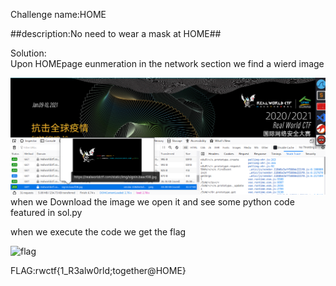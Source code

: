 Challenge name:HOME<br>

##description:No need to wear a mask at HOME##

Solution:<br>
Upon HOMEpage eunmeration in the network section we find a wierd image<br>

![net_img](./images/Screenshot.png)
<br>
when we Download the image we open it and see some python code featured in sol.py<br>

when we execute the code we get the flag<br>

![flag](./images/flag)

FLAG:rwctf{1_R3alw0rld;together@HOME}
